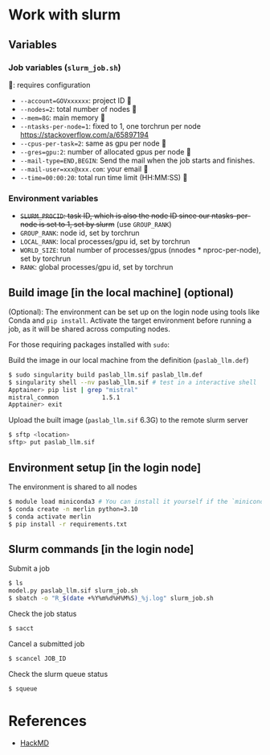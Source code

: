 # Work with slurm

## Variables

### Job variables (`slurm_job.sh`)

🚧: requires configuration

+ `--account=GOVxxxxxx`: project ID 🚧
+ `--nodes=2`: total number of nodes 🚧
+ `--mem=8G`: main memory 🚧
+ `--ntasks-per-node=1`: fixed to 1, one torchrun per node https://stackoverflow.com/a/65897194
+ `--cpus-per-task=2`: same as gpu per node 🚧
+ `--gres=gpu:2`: number of allocated gpus per node 🚧
+ `--mail-type=END,BEGIN`: Send the mail when the job starts and finishes.
+ `--mail-user=xxx@xxx.com`: your email 🚧
+ `--time=00:00:20`: total run time limit (HH:MM:SS) 🚧

### Environment variables

+ ~~`SLURM_PROCID`: task ID, which is also the node ID since our ntasks-per-node is set to 1, set by slurm~~ (use `GROUP_RANK`)
+ `GROUP_RANK`: node id, set by torchrun
+ `LOCAL_RANK`: local processes/gpu id, set by torchrun
+ `WORLD_SIZE`: total number of processes/gpus (nnodes * nproc-per-node), set by torchrun
+ `RANK`: global processes/gpu id, set by torchrun

## Build image [in the local machine] (optional)

(Optional): The environment can be set up on the login node using tools like Conda and `pip install`. Activate the target environment before running a job, as it will be shared across computing nodes.

For those requiring packages installed with `sudo`:

Build the image in our local machine from the definition (`paslab_llm.def`)

```bash
$ sudo singularity build paslab_llm.sif paslab_llm.def
$ singularity shell --nv paslab_llm.sif # test in a interactive shell
Apptainer> pip list | grep "mistral"
mistral_common            1.5.1
Apptainer> exit
```

Upload the built image (`paslab_llm.sif` 6.3G) to the remote slurm server

```bash
$ sftp <location>
sftp> put paslab_llm.sif
```

## Environment setup [in the login node]

The environment is shared to all nodes

```bash
$ module load miniconda3 # You can install it yourself if the `miniconda3` module is not available in the environment
$ conda create -n merlin python=3.10
$ conda activate merlin
$ pip install -r requirements.txt
```

## Slurm commands [in the login node]

Submit a job

```bash
$ ls
model.py paslab_llm.sif slurm_job.sh
$ sbatch -o "R_$(date +%Y%m%d%H%M%S)_%j.log" slurm_job.sh
```

Check the job status

```bash
$ sacct
```

Cancel a submitted job

```bash
$ scancel JOB_ID
```

Check the slurm queue status

```bash
$ squeue
```

# References

+ [HackMD](https://hackmd.io/@aben20807/HyKAHCfg0/%2F%40aben20807%2FHySiPauLyg)
